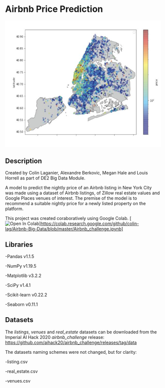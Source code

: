 # Airbnb Price Prediction

![AirbnMap](./Images/airbnb_map_nyc.jpg)

## Description

Created by Colin Laganier, Alexandre Berkovic, Megan Hale and Louis Horrell as part of DE2 Big Data Module.

A model to predict the nightly price of an Airbnb listing in New York City was made using a dataset of Airbnb listings, of Zillow real estate values and Google Places venues of interest. The premise of the model is to recommend a suitable nightly price for a newly listed property on the platform. 

This project was created coraboratively using Google Colab. [![Open In Colab](https://colab.research.google.com/assets/colab-badge.svg)]https://colab.research.google.com/github/colin-lag/Airbnb-Big-Data/blob/master/Airbnb_challenge.ipynb]

## Libraries

-Pandas v1.1.5

-NumPy v1.19.5

-Matplotlib v3.2.2

-SciPy v1.4.1

-Scikit-learn v0.22.2

-Seaborn v0.11.1

## Datasets

The *listings*, *venues* and *real_estate* datasets can be downloaded from the Imperial AI Hack 2020 *airbnb_challenge* release: https://github.com/aihack20/airbnb_challenge/releases/tag/data

The datasets naming schemes were not changed, but for clarity:

-listing.csv

-real_estate.csv

-venues.csv

